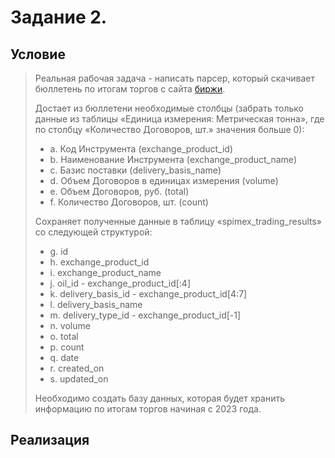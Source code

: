 # Задание 2. 

## Условие

> Реальная рабочая задача - написать парсер, который скачивает бюллетень по итогам торгов с сайта [биржи](https://spimex.com/markets/oil_products/trades/results/).
> 
> Достает из бюллетени необходимые столбцы (забрать только данные из таблицы «Единица измерения: Метрическая тонна»,
> где по столбцу «Количество Договоров, шт.» значения больше 0):
> - a. Код Инструмента (exchange_product_id)
> - b. Наименование Инструмента (exchange_product_name)
> - c. Базис поставки (delivery_basis_name)
> - d. Объем Договоров в единицах измерения (volume)
> - e. Объем Договоров, руб. (total)
> - f. Количество Договоров, шт. (count)
> 
> Сохраняет полученные данные в таблицу «spimex_trading_results» со следующей структурой:
> - g. id
> - h. exchange_product_id
> - i. exchange_product_name
> - j. oil_id - exchange_product_id[:4]
> - k. delivery_basis_id - exchange_product_id[4:7]
> - l. delivery_basis_name
> - m. delivery_type_id - exchange_product_id[-1]
> - n. volume
> - o. total
> - p. count
> - q. date
> - r. created_on
> - s. updated_on
> 
> Необходимо создать базу данных, которая будет хранить информацию по итогам торгов начиная с 2023 года.

## Реализация 

